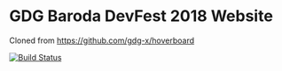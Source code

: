 # GDG Baroda DevFest 2018 Website

Cloned from https://github.com/gdg-x/hoverboard

[![Build Status](https://travis-ci.org/gdgbaroda/devfest-2018.svg?branch=hoverboard-v2)](https://travis-ci.org/gdgbaroda/devfest-2018)

